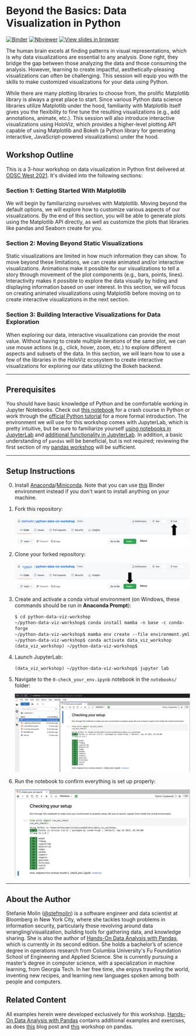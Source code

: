 # Beyond the Basics: Data Visualization in Python

[![Binder](https://mybinder.org/badge_logo.svg)](https://mybinder.org/v2/gh/stefmolin/binder-environments/data_viz_workshop?urlpath=git-pull%3Frepo%3Dhttps%253A%252F%252Fgithub.com%252Fstefmolin%252Fpython-data-viz-workshop%26urlpath%3Dlab%252Ftree%252Fpython-data-viz-workshop%252F%26branch%3Dmain) [![Nbviewer](https://img.shields.io/badge/render-nbviewer-lightgrey?logo=jupyter)](https://nbviewer.jupyter.org/github/stefmolin/python-data-viz-workshop/tree/main/) [![View slides in browser](https://img.shields.io/badge/view-slides-orange?logo=github)](https://stefmolin.github.io/python-data-viz-workshop/slides/html/workshop.slides.html#/)

The human brain excels at finding patterns in visual representations, which is why data visualizations are essential to any analysis. Done right, they bridge the gap between those analyzing the data and those consuming the analysis. However, learning to create impactful, aesthetically-pleasing visualizations can often be challenging. This session will equip you with the skills to make customized visualizations for your data using Python.

While there are many plotting libraries to choose from, the prolific Matplotlib library is always a great place to start. Since various Python data science libraries utilize Matplotlib under the hood, familiarity with Matplotlib itself gives you the flexibility to fine tune the resulting visualizations (e.g., add annotations, animate, etc.). This session will also introduce interactive visualizations using HoloViz, which provides a higher-level plotting API capable of using Matplotlib and Bokeh (a Python library for generating interactive, JavaScript-powered visualizations) under the hood.

## Workshop Outline

This is a 3-hour workshop on data visualization in Python first delivered at [ODSC West 2021](https://odsc.com/speakers/introduction-to-data-visualization-in-python/). It's divided into the following sections:

### Section 1: Getting Started With Matplotlib
We will begin by familiarizing ourselves with Matplotlib. Moving beyond the default options, we will explore how to customize various aspects of our visualizations. By the end of this section, you will be able to generate plots using the Matplotlib API directly, as well as customize the plots that libraries like pandas and Seaborn create for you.

### Section 2: Moving Beyond Static Visualizations
Static visualizations are limited in how much information they can show. To move beyond these limitations, we can create animated and/or interactive visualizations. Animations make it possible for our visualizations to tell a story through movement of the plot components (e.g., bars, points, lines). Interactivity makes it possible to explore the data visually by hiding and displaying information based on user interest. In this section, we will focus on creating animated visualizations using Matplotlib before moving on to create interactive visualizations in the next section.

### Section 3: Building Interactive Visualizations for Data Exploration
When exploring our data, interactive visualizations can provide the most value. Without having to create multiple iterations of the same plot, we can use mouse actions (e.g., click, hover, zoom, etc.) to explore different aspects and subsets of the data. In this section, we will learn how to use a few of the libraries in the HoloViz ecosystem to create interactive visualizations for exploring our data utilizing the Bokeh backend.


---

## Prerequisites
You should have basic knowledge of Python and be comfortable working in Jupyter Notebooks. Check out [this notebook](https://github.com/stefmolin/Hands-On-Data-Analysis-with-Pandas-2nd-edition/blob/master/ch_01/python_101.ipynb) for a crash course in Python or work through the [official Python tutorial](https://docs.python.org/3/tutorial/) for a more formal introduction. The environment we will use for this workshop comes with JupyterLab, which is pretty intuitive, but be sure to familiarize yourself [using notebooks in JupyterLab](https://jupyterlab.readthedocs.io/en/latest/user/notebook.html) and [additional functionality in JupyterLab](https://dzone.com/articles/getting-started-with-jupyterlab). In addition, a basic understanding of `pandas` will be beneficial, but is not required; reviewing the first section of my [pandas workshop](https://github.com/stefmolin/pandas-workshop) will be sufficient.

---

## Setup Instructions
0. Install [Anaconda](https://docs.anaconda.com/anaconda/install/)/[Miniconda](https://docs.conda.io/en/latest/miniconda.html). Note that you can use [this](https://mybinder.org/v2/gh/stefmolin/binder-environments/data_viz_workshop?urlpath=git-pull%3Frepo%3Dhttps%253A%252F%252Fgithub.com%252Fstefmolin%252Fpython-data-viz-workshop%26urlpath%3Dlab%252Ftree%252Fpython-data-viz-workshop%252F%26branch%3Dmain) Binder environment instead if you don't want to install anything on your machine.
1. Fork this repository:

    ![location of fork button in GitHub](./media/fork_button.png)

2. Clone your forked repository:

    ![location of clone button in GitHub](./media/clone_button.png)

3. Create and activate a conda virtual environment (on Windows, these commands should be run in **Anaconda Prompt**):

    ```shell
    $ cd python-data-viz-workshop
    ~/python-data-viz-workshop$ conda install mamba -n base -c conda-forge
    ~/python-data-viz-workshop$ mamba env create --file environment.yml
    ~/python-data-viz-workshop$ conda activate data_viz_workshop
    (data_viz_workshop) ~/python-data-viz-workshop$
    ```

4. Launch JupyterLab:

    ```shell
    (data_viz_workshop) ~/python-data-viz-workshop$ jupyter lab
    ```

5. Navigate to the `0-check_your_env.ipynb` notebook in the `notebooks/` folder:

    ![open 0-check_your_env.ipynb](./media/open_env_check_notebook.png)

6. Run the notebook to confirm everything is set up properly:

    ![check env](./media/env_check.png)

---

## About the Author
Stefanie Molin ([@stefmolin](https://github.com/stefmolin)) is a software engineer and data scientist at Bloomberg in New York City, where she tackles tough problems in information security, particularly those revolving around data wrangling/visualization, building tools for gathering data, and knowledge sharing. She is also the author of [Hands-On Data Analysis with Pandas](https://www.amazon.com/dp/1800563450/), which is currently in its second edition. She holds a bachelor’s of science degree in operations research from Columbia University's Fu Foundation School of Engineering and Applied Science. She is currently pursuing a master’s degree in computer science, with a specialization in machine learning, from Georgia Tech. In her free time, she enjoys traveling the world, inventing new recipes, and learning new languages spoken among both people and computers.


## Related Content
All examples herein were developed exclusively for this workshop. [Hands-On Data Analysis with Pandas](https://www.amazon.com/dp/1800563450/) contains additional examples and exercises, as does [this](https://medium.com/@stefaniemolin/how-to-pivot-and-plot-data-with-pandas-9450939fcf8) blog post and [this](https://github.com/stefmolin/pandas-workshop) workshop on pandas.
